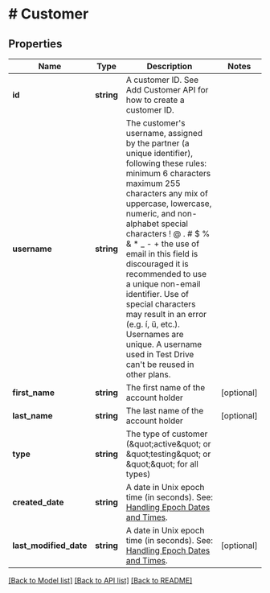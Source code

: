 # # Customer

## Properties

Name | Type | Description | Notes
------------ | ------------- | ------------- | -------------
**id** | **string** | A customer ID. See Add Customer API for how to create a customer ID. |
**username** | **string** | The customer&#39;s username, assigned by the partner (a unique identifier), following these rules: minimum 6 characters maximum 255 characters any mix of uppercase, lowercase, numeric, and non-alphabet special characters ! @ . # $ % &amp; * _ - + the use of email in this field is discouraged it is recommended to use a unique non-email identifier. Use of special characters may result in an error (e.g. í, ü, etc.). Usernames are unique. A username used in Test Drive can&#39;t be reused in other plans. |
**first_name** | **string** | The first name of the account holder | [optional]
**last_name** | **string** | The last name of the account holder | [optional]
**type** | **string** | The type of customer (\&quot;active\&quot; or \&quot;testing\&quot; or \&quot;\&quot; for all types) |
**created_date** | **string** | A date in Unix epoch time (in seconds). See: [Handling Epoch Dates and Times](https://developer.mastercard.com/open-banking-us/documentation/codes-and-formats/). |
**last_modified_date** | **string** | A date in Unix epoch time (in seconds). See: [Handling Epoch Dates and Times](https://developer.mastercard.com/open-banking-us/documentation/codes-and-formats/). | [optional]

[[Back to Model list]](../../README.md#models) [[Back to API list]](../../README.md#endpoints) [[Back to README]](../../README.md)
